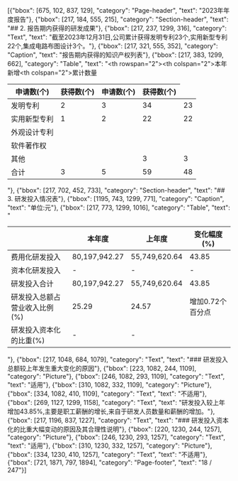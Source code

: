 [{"bbox": [675, 102, 837, 129], "category": "Page-header", "text": "2023年年度报告"}, {"bbox": [217, 184, 555, 215], "category": "Section-header", "text": "## 2. 报告期内获得的研发成果"}, {"bbox": [217, 237, 1299, 316], "category": "Text", "text": "截至2023年12月31日,公司累计获得发明专利23个,实用新型专利22个,集成电路布图设计3个。"}, {"bbox": [217, 321, 555, 352], "category": "Caption", "text": "报告期内获得的知识产权列表"}, {"bbox": [217, 383, 1299, 662], "category": "Table", "text": "<table><thead><tr><th rowspan=\"2\"></th><th colspan=\"2\">本年新增</th><th colspan=\"2\">累计数量</th></tr><tr><th>申请数(个)</th><th>获得数(个)</th><th>申请数(个)</th><th>获得数(个)</th></tr></thead><tbody><tr><td>发明专利</td><td>2</td><td>3</td><td>34</td><td>23</td></tr><tr><td>实用新型专利</td><td>1</td><td>2</td><td>22</td><td>22</td></tr><tr><td>外观设计专利</td><td></td><td></td><td></td><td></td></tr><tr><td>软件著作权</td><td></td><td></td><td></td><td></td></tr><tr><td>其他</td><td></td><td></td><td>3</td><td>3</td></tr><tr><td>合计</td><td>3</td><td>5</td><td>59</td><td>48</td></tr></tbody></table>"}, {"bbox": [217, 702, 452, 733], "category": "Section-header", "text": "## 3. 研发投入情况表"}, {"bbox": [1195, 743, 1299, 771], "category": "Caption", "text": "单位:元"}, {"bbox": [217, 773, 1299, 1016], "category": "Table", "text": "<table><thead><tr><th></th><th>本年度</th><th>上年度</th><th>变化幅度(%)</th></tr></thead><tbody><tr><td>费用化研发投入</td><td>80,197,942.27</td><td>55,749,620.64</td><td>43.85</td></tr><tr><td>资本化研发投入</td><td>-</td><td>-</td><td>-</td></tr><tr><td>研发投入合计</td><td>80,197,942.27</td><td>55,749,620.64</td><td>43.85</td></tr><tr><td>研发投入总额占营业收入比例(%)</td><td>25.29</td><td>24.57</td><td>增加0.72个百分点</td></tr><tr><td>研发投入资本化的比重(%)</td><td>-</td><td>-</td><td></td></tr></tbody></table>"}, {"bbox": [217, 1048, 684, 1079], "category": "Text", "text": "### 研发投入总额较上年发生重大变化的原因"}, {"bbox": [223, 1082, 244, 1109], "category": "Picture"}, {"bbox": [246, 1082, 293, 1109], "category": "Text", "text": "适用"}, {"bbox": [310, 1082, 332, 1109], "category": "Picture"}, {"bbox": [334, 1082, 410, 1109], "category": "Text", "text": "不适用"}, {"bbox": [269, 1127, 1299, 1158], "category": "Text", "text": "研发投入较上年增加43.85%,主要是职工薪酬的增长,来自于研发人员数量和薪酬的增加。"}, {"bbox": [217, 1196, 837, 1227], "category": "Text", "text": "### 研发投入资本化的比重大幅变动的原因及其合理性说明"}, {"bbox": [220, 1230, 244, 1257], "category": "Picture"}, {"bbox": [246, 1230, 293, 1257], "category": "Text", "text": "适用"}, {"bbox": [310, 1230, 332, 1257], "category": "Picture"}, {"bbox": [334, 1230, 410, 1257], "category": "Text", "text": "不适用"}, {"bbox": [721, 1871, 797, 1894], "category": "Page-footer", "text": "18 / 247"}]